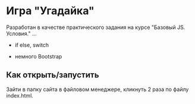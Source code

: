 # Игра "Угадайка"

Разработан в качестве практического задания на курсе "Базовый JS. Условия."
…
* if else, switch

* немного Bootstrap

## Как открыть/запустить

Зайти в папку сайта в файловом менеджере, кликнуть 2 раза по файлу index.html.